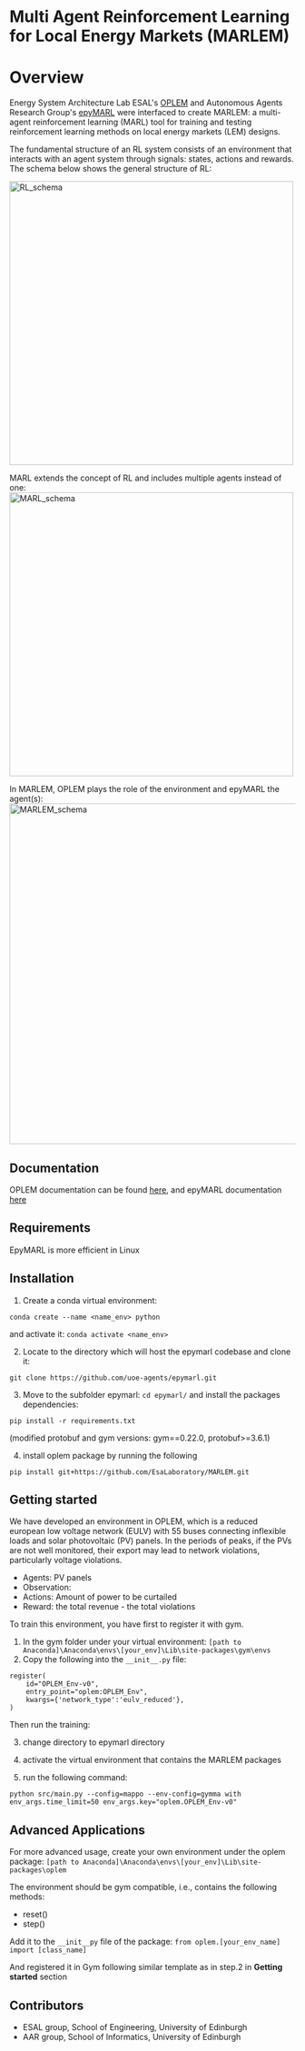 # Multi Agent Reinforcement Learning for Local Energy Markets (MARLEM)

Overview
=============

Energy System Architecture Lab ESAL's [OPLEM](https://github.com/EsaLaboratory/OPLEM) and Autonomous Agents Research Group's [epyMARL](https://github.com/uoe-agents/epymarl) were interfaced to create MARLEM: a multi-agent reinforcement learning (MARL) tool for training and testing reinforcement learning methods on local energy markets (LEM) designs.

The fundamental structure of an RL system consists of an environment that interacts with an agent system through signals: states, actions and rewards. The schema below shows the general structure of RL:

<img src="https://github.com/EsaLaboratory/MARLEM/assets/65967906/49608a50-c0d4-495d-ac10-c22eebf2c0fd.png" alt="RL_schema" width="500">

MARL extends the concept of RL and includes multiple agents instead of one:
<img src="https://github.com/EsaLaboratory/MARLEM/assets/65967906/70691924-c3d1-4b05-893d-ba3fff30ae02.png" alt="MARL_schema" width="500">

In MARLEM, OPLEM plays the role of the environment and epyMARL the agent(s):
<img src="https://github.com/EsaLaboratory/MARLEM/assets/65967906/ce72c5e2-9039-4e12-a055-172793f6ea09.png" alt="MARLEM_schema" width="600">

Documentation
-------------
OPLEM documentation can be found [here](https://open-new.readthedocs.io/en/latest/), and epyMARL documentation [here](https://agents.inf.ed.ac.uk/blog/epymarl/)

Requirements
------------
EpyMARL is more efficient in Linux

Installation
-------------
1. Create a conda virtual environment:
```
conda create --name <name_env> python
```
and activate it: `conda activate <name_env>`

2. Locate to the directory which will host the epymarl codebase and clone it:
```
git clone https://github.com/uoe-agents/epymarl.git
```
3. Move to the subfolder epymarl: `cd epymarl/` and install the packages dependencies:
```
pip install -r requirements.txt
```
(modified protobuf and gym versions: gym==0.22.0, protobuf>=3.6.1)

4. install oplem package by running the following
```
pip install git+https://github.com/EsaLaboratory/MARLEM.git
```

Getting started
----------------

We have developed an environment in OPLEM, which is a reduced european low voltage network (EULV) with 55 buses connecting inflexible loads and  solar photovoltaic (PV) panels. In the periods of peaks, if the PVs are not well monitored, their export may lead to network violations, particularly voltage violations.
- Agents: PV panels
- Observation: 
- Actions: Amount of power to be curtailed
- Reward: the total revenue - the total violations

To train this environment, you have first to register it with gym.
1. In the gym folder under your virtual environment: `[path to Anaconda]\Anaconda\envs\[your_env]\Lib\site-packages\gym\envs`
2. Copy the following into the `__init__.py` file:
```
register(
    id="OPLEM_Env-v0",
    entry_point="oplem:OPLEM_Env",
    kwargs={'network_type':'eulv_reduced'},
)
```
Then run the training:

3. change directory to epymarl directory
   
4. activate the virtual environment that contains the MARLEM packages
   
5. run the following command:
```
python src/main.py --config=mappo --env-config=gymma with env_args.time_limit=50 env_args.key="oplem.OPLEM_Env-v0"
```

Advanced Applications
---------------------
For more advanced usage, create your own environment under the oplem package: `[path to Anaconda]\Anaconda\envs\[your_env]\Lib\site-packages\oplem`

The environment should be gym compatible, i.e., contains the following methods:
- reset()
- step()

Add it to the `__init__py` file of the package: `from oplem.[your_env_name] import [class_name]`

And registered it in Gym following similar template as in step.2 in **Getting started** section

Contributors
------------
- ESAL group, School of Engineering, University of Edinburgh
- AAR group, School of Informatics, University of Edinburgh



